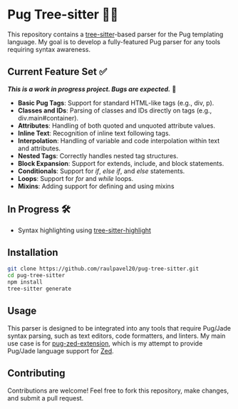 # Pug Tree-sitter 🐶🌳

This repository contains a [tree-sitter](https://tree-sitter.github.io/tree-sitter/)-based parser for the Pug templating language. My goal is to develop a fully-featured Pug parser for any tools requiring syntax awareness.

## Current Feature Set ✅

***This is a work in progress project. Bugs are expected.*** 🐞
 - **Basic Pug Tags**: Support for standard HTML-like tags (e.g., div, p).
 - **Classes and IDs**: Parsing of classes and IDs directly on tags (e.g., div.main#container).
 - **Attributes**: Handling of both quoted and unquoted attribute values.
 - **Inline Text**: Recognition of inline text following tags.
 - **Interpolation**: Handling of variable and code interpolation within text and attributes.
 - **Nested Tags**: Correctly handles nested tag structures.
 - **Block Expansion**: Support for extends, include, and block statements.
 - **Conditionals**: Support for *if*, *else if*, and *else* statements.
 - **Loops**: Support for *for* and *while* loops.
 - **Mixins**: Adding support for defining and using mixins

## In Progress 🛠️

 - Syntax highlighting using [tree-sitter-highlight](https://github.com/tree-sitter/tree-sitter/tree/master/highlight)

## Installation

```bash
git clone https://github.com/raulpavel20/pug-tree-sitter.git
cd pug-tree-sitter
npm install
tree-sitter generate
```

## Usage

This parser is designed to be integrated into any tools that require Pug/Jade syntax parsing, such as text editors, code formatters, and linters.
My main use case is for [pug-zed-extension](https://github.com/raulpavel20/pug-zed-extension), which is my attempt to provide Pug/Jade language support for [Zed](https://zed.dev/).

## Contributing

Contributions are welcome! Feel free to fork this repository, make changes, and submit a pull request.
